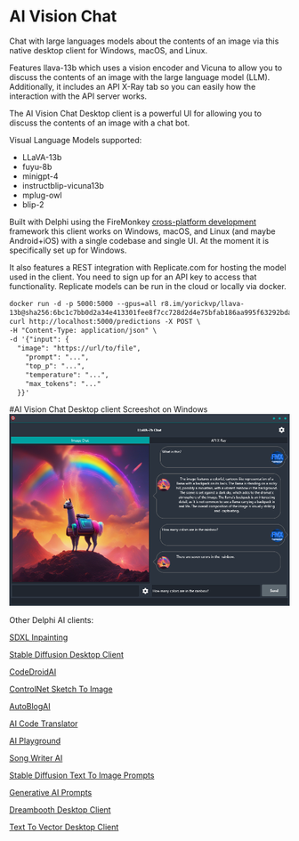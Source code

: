 # AI Vision Chat
Chat with large languages models about the contents of an image via this native desktop client for Windows, macOS, and Linux.

Features llava-13b which uses a vision encoder and Vicuna to allow you to discuss the contents of an image with the large language model (LLM). Additionally, it includes an API X-Ray tab so you can easily how the interaction with the API server works.

The AI Vision Chat Desktop client is a powerful UI for allowing you to discuss the contents of an image with a chat bot. 

Visual Language Models supported:
* LLaVA-13b
* fuyu-8b
* minigpt-4
* instructblip-vicuna13b
* mplug-owl
* blip-2

Built with Delphi using the FireMonkey [cross-platform development](https://www.embarcadero.com/products/delphi/) framework this client works on Windows, macOS, and Linux (and maybe Android+iOS) with a single codebase and single UI. At the moment it is specifically set up for Windows.

It also features a REST integration with Replicate.com for hosting the model used in the client. You need to sign up for an API key to access that functionality. Replicate models can be run in the cloud or locally via docker.

```
docker run -d -p 5000:5000 --gpus=all r8.im/yorickvp/llava-13b@sha256:6bc1c7bb0d2a34e413301fee8f7cc728d2d4e75bfab186aa995f63292bda92fc
curl http://localhost:5000/predictions -X POST \
-H "Content-Type: application/json" \
-d '{"input": {
  "image": "https://url/to/file",
    "prompt": "...",
    "top_p": "...",
    "temperature": "...",
    "max_tokens": "..."
  }}'
```

#AI Vision Chat Desktop client Screeshot on Windows
![AI Vision Chat Desktop client on Windows](/screenshot.png)

Other Delphi AI clients:

[SDXL Inpainting](https://github.com/FMXExpress/SDXL-Inpainting)

[Stable Diffusion Desktop Client](https://github.com/FMXExpress/Stable-Diffusion-Desktop-Client)

[CodeDroidAI](https://github.com/FMXExpress/CodeDroidAI)

[ControlNet Sketch To Image](https://github.com/FMXExpress/ControlNet-Sketch-To-Image)

[AutoBlogAI](https://github.com/FMXExpress/AutoBlogAI)

[AI Code Translator](https://github.com/FMXExpress/AI-Code-Translator)

[AI Playground](https://github.com/FMXExpress/AI-Playground-DesktopClient)

[Song Writer AI](https://github.com/FMXExpress/Song-Writer-AI)

[Stable Diffusion Text To Image Prompts](https://github.com/FMXExpress/Stable-Diffusion-Text-To-Image-Prompts)

[Generative AI Prompts](https://github.com/FMXExpress/Generative-AI-Prompts)

[Dreambooth Desktop Client](https://github.com/FMXExpress/DreamBooth-Desktop-Client)

[Text To Vector Desktop Client](https://github.com/FMXExpress/Text-To-Vector-Desktop-Client)
